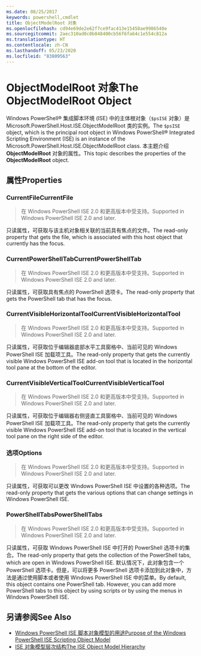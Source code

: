 ```yaml
---
ms.date: 08/25/2017
keywords: powershell,cmdlet
title: ObjectModelRoot 对象
ms.openlocfilehash: cd94e69de2e62f7ce9fac413e15458ae9986540e
ms.sourcegitcommit: 2aec310ad0c0b048400cb56f6fa64c1e554c812a
ms.translationtype: HT
ms.contentlocale: zh-CN
ms.lasthandoff: 05/23/2020
ms.locfileid: "83809563"
---
```

# <a name="the-objectmodelroot-object"></a><span data-ttu-id="c96f2-103">ObjectModelRoot 对象</span><span class="sxs-lookup"><span data-stu-id="c96f2-103">The ObjectModelRoot Object</span></span>

<span data-ttu-id="c96f2-104">Windows PowerShell® 集成脚本环境 (ISE) 中的主体根对象（`$psISE` 对象）是 Microsoft.PowerShell.Host.ISE.ObjectModelRoot 类的实例。</span><span class="sxs-lookup"><span data-stu-id="c96f2-104">The `$psISE` object, which is the principal root object in Windows PowerShell® Integrated Scripting Environment (ISE) is an instance of the Microsoft.PowerShell.Host.ISE.ObjectModelRoot class.</span></span> <span data-ttu-id="c96f2-105">本主题介绍 **ObjectModelRoot** 对象的属性。</span><span class="sxs-lookup"><span data-stu-id="c96f2-105">This topic describes the properties of the **ObjectModelRoot** object.</span></span>

## <a name="properties"></a><span data-ttu-id="c96f2-106">属性</span><span class="sxs-lookup"><span data-stu-id="c96f2-106">Properties</span></span>

### <a name="currentfile"></a><span data-ttu-id="c96f2-107">CurrentFile</span><span class="sxs-lookup"><span data-stu-id="c96f2-107">CurrentFile</span></span>

> <span data-ttu-id="c96f2-108">在 Windows PowerShell ISE 2.0 和更高版本中受支持。</span><span class="sxs-lookup"><span data-stu-id="c96f2-108">Supported in Windows PowerShell ISE 2.0 and later.</span></span>

<span data-ttu-id="c96f2-109">只读属性，可获取与该主机对象相关联的当前具有焦点的文件。</span><span class="sxs-lookup"><span data-stu-id="c96f2-109">The read-only property that gets the file, which is associated with this host object that currently has the focus.</span></span>

### <a name="currentpowershelltab"></a><span data-ttu-id="c96f2-110">CurrentPowerShellTab</span><span class="sxs-lookup"><span data-stu-id="c96f2-110">CurrentPowerShellTab</span></span>

> <span data-ttu-id="c96f2-111">在 Windows PowerShell ISE 2.0 和更高版本中受支持。</span><span class="sxs-lookup"><span data-stu-id="c96f2-111">Supported in Windows PowerShell ISE 2.0 and later.</span></span>

<span data-ttu-id="c96f2-112">只读属性，可获取具有焦点的 PowerShell 选项卡。</span><span class="sxs-lookup"><span data-stu-id="c96f2-112">The read-only property that gets the PowerShell tab that has the focus.</span></span>

### <a name="currentvisiblehorizontaltool"></a><span data-ttu-id="c96f2-113">CurrentVisibleHorizontalTool</span><span class="sxs-lookup"><span data-stu-id="c96f2-113">CurrentVisibleHorizontalTool</span></span>

> <span data-ttu-id="c96f2-114">在 Windows PowerShell ISE 2.0 和更高版本中受支持。</span><span class="sxs-lookup"><span data-stu-id="c96f2-114">Supported in Windows PowerShell ISE 2.0 and later.</span></span>

<span data-ttu-id="c96f2-115">只读属性，可获取位于编辑器底部水平工具窗格中、当前可见的 Windows PowerShell ISE 加载项工具。</span><span class="sxs-lookup"><span data-stu-id="c96f2-115">The read-only property that gets the currently visible Windows PowerShell ISE add-on tool that is located in the horizontal tool pane at the bottom of the editor.</span></span>

### <a name="currentvisibleverticaltool"></a><span data-ttu-id="c96f2-116">CurrentVisibleVerticalTool</span><span class="sxs-lookup"><span data-stu-id="c96f2-116">CurrentVisibleVerticalTool</span></span>

> <span data-ttu-id="c96f2-117">在 Windows PowerShell ISE 2.0 和更高版本中受支持。</span><span class="sxs-lookup"><span data-stu-id="c96f2-117">Supported in Windows PowerShell ISE 2.0 and later.</span></span>

<span data-ttu-id="c96f2-118">只读属性，可获取位于编辑器右侧竖直工具窗格中、当前可见的 Windows PowerShell ISE 加载项工具。</span><span class="sxs-lookup"><span data-stu-id="c96f2-118">The read-only property that gets the currently visible Windows PowerShell ISE add-on tool that is located in the vertical tool pane on the right side of the editor.</span></span>

### <a name="options"></a><span data-ttu-id="c96f2-119">选项</span><span class="sxs-lookup"><span data-stu-id="c96f2-119">Options</span></span>

> <span data-ttu-id="c96f2-120">在 Windows PowerShell ISE 2.0 和更高版本中受支持。</span><span class="sxs-lookup"><span data-stu-id="c96f2-120">Supported in Windows PowerShell ISE 2.0 and later.</span></span>

<span data-ttu-id="c96f2-121">只读属性，可获取可以更改 Windows PowerShell ISE 中设置的各种选项。</span><span class="sxs-lookup"><span data-stu-id="c96f2-121">The read-only property that gets the various options that can change settings in Windows PowerShell ISE.</span></span>

### <a name="powershelltabs"></a><span data-ttu-id="c96f2-122">PowerShellTabs</span><span class="sxs-lookup"><span data-stu-id="c96f2-122">PowerShellTabs</span></span>

> <span data-ttu-id="c96f2-123">在 Windows PowerShell ISE 2.0 和更高版本中受支持。</span><span class="sxs-lookup"><span data-stu-id="c96f2-123">Supported in Windows PowerShell ISE 2.0 and later.</span></span>

<span data-ttu-id="c96f2-124">只读属性，可获取 Windows PowerShell ISE 中打开的 PowerShell 选项卡的集合。</span><span class="sxs-lookup"><span data-stu-id="c96f2-124">The read-only property that gets the collection of the PowerShell tabs, which are open in Windows PowerShell ISE.</span></span> <span data-ttu-id="c96f2-125">默认情况下，此对象包含一个 PowerShell 选项卡。但是，可以将更多 PowerShell 选项卡添加到此对象中，方法是通过使用脚本或者使用 Windows PowerShell ISE 中的菜单。</span><span class="sxs-lookup"><span data-stu-id="c96f2-125">By default, this object contains one PowerShell tab. However, you can add more PowerShell tabs to this object by using scripts or by using the menus in Windows PowerShell ISE.</span></span>

## <a name="see-also"></a><span data-ttu-id="c96f2-126">另请参阅</span><span class="sxs-lookup"><span data-stu-id="c96f2-126">See Also</span></span>

- [<span data-ttu-id="c96f2-127">Windows PowerShell ISE 脚本对象模型的用途</span><span class="sxs-lookup"><span data-stu-id="c96f2-127">Purpose of the Windows PowerShell ISE Scripting Object Model</span></span>](Purpose-of-the-Windows-PowerShell-ISE-Scripting-Object-Model.md)
- [<span data-ttu-id="c96f2-128">ISE 对象模型层次结构</span><span class="sxs-lookup"><span data-stu-id="c96f2-128">The ISE Object Model Hierarchy</span></span>](The-ISE-Object-Model-Hierarchy.md)
